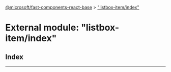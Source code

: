 [@microsoft/fast-components-react-base](../README.md) > ["listbox-item/index"](../modules/_listbox_item_index_.md)

# External module: "listbox-item/index"

## Index

---


